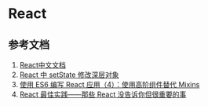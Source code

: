 <!--
 * @Author: SilvesterChiao
 * @Date: 2020-04-05 17:09:38
 * @LastEditors: SilvesterChiao
 * @LastEditTime: 2020-04-05 17:42:53
 -->
# React

## 参考文档

1. [React中文文档](https://react.docschina.org/)
1. [React 中 setState 修改深层对象](https://www.jianshu.com/p/c6343ddd313d?tdsourcetag=s_pctim_aiomsg)
1. [使用 ES6 编写 React 应用（4）：使用高阶组件替代 Mixins](https://www.tuicool.com/articles/naEJRb)
1. [React 最佳实践——那些 React 没告诉你但很重要的事](https://segmentfault.com/a/1190000005013207#articleHeader0)
